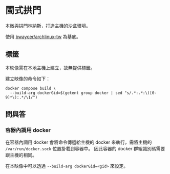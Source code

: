 閩式拱門
=======

本微與拱門林納斯，打造主機的沙盒環境。

使用 [bwaycer/archlinux-tw](../archlinux-tw/) 為基底。


## 標籤

本映像需在本地主機上建立，故無提供標籤。


建立映像的命令如下：

```
docker compose build \
  --build-arg dockerGid=$(getent group docker | sed "s/.*:.*:\([0-9]*\):.*/\1/")
```


## 問與答

### 容器內調用 docker

在容器內調用 docker 會將命令傳遞給主機的 docker 來執行，需將主機的 `/var/run/docker.sock` 位置掛載到容器中。
因此容器的 docker 群組識別碼需要跟主機的相同。

在本映像中可以透過 `--build-arg dockerGid=<gid>` 來設定。

